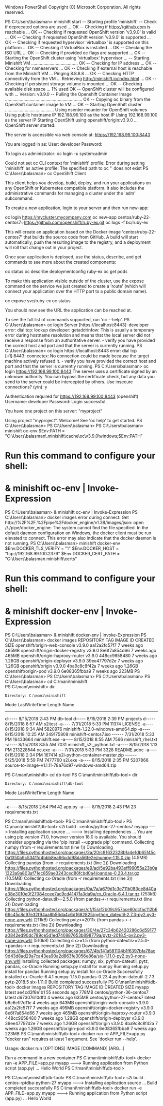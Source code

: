 Windows PowerShell
Copyright (C) Microsoft Corporation. All rights reserved.

PS C:\Users\balasman> minishift start
-- Starting profile 'minishift'
-- Check if deprecated options are used ... OK
-- Checking if https://github.com is reachable ... OK
-- Checking if requested OpenShift version 'v3.9.0' is valid ... OK
-- Checking if requested OpenShift version 'v3.9.0' is supported ... OK
-- Checking if requested hypervisor 'virtualbox' is supported on this platform ... OK
-- Checking if VirtualBox is installed ... OK
-- Checking the ISO URL ... OK
-- Checking if provided oc flags are supported ... OK
-- Starting the OpenShift cluster using 'virtualbox' hypervisor ...
-- Starting Minishift VM ...................................... OK
-- Checking for IP address ... OK
-- Checking for nameservers ... OK
-- Checking if external host is reachable from the Minishift VM ...
   Pinging 8.8.8.8 ... OK
-- Checking HTTP connectivity from the VM ...
   Retrieving http://minishift.io/index.html ... OK
-- Checking if persistent storage volume is mounted ... OK
-- Checking available disk space ... 1% used OK
-- OpenShift cluster will be configured with ...
   Version: v3.9.0
-- Pulling the Openshift Container Image ............................................................... OK
-- Copying oc binary from the OpenShift container image to VM ... OK
-- Starting OpenShift cluster ........................................
Using nsenter mounter for OpenShift volumes
Using public hostname IP 192.168.99.100 as the host IP
Using 192.168.99.100 as the server IP
Starting OpenShift using openshift/origin:v3.9.0 ...
OpenShift server started.

The server is accessible via web console at:
    https://192.168.99.100:8443

You are logged in as:
    User:     developer
    Password: <any value>

To login as administrator:
    oc login -u system:admin


Could not set oc CLI context for 'minishift' profile: Error during setting 'minishift' as active profile: The specified path to oc '' does not exist
PS C:\Users\balasman> oc
OpenShift Client

This client helps you develop, build, deploy, and run your applications on any OpenShift or Kubernetes compatible
platform. It also includes the administrative commands for managing a cluster under the 'adm' subcommand.

To create a new application, login to your server and then run new-app:

  oc login https://mycluster.mycompany.com
  oc new-app centos/ruby-22-centos7~https://github.com/openshift/ruby-ex.git
  oc logs -f bc/ruby-ex

This will create an application based on the Docker image 'centos/ruby-22-centos7' that builds the source code from
GitHub. A build will start automatically, push the resulting image to the registry, and a deployment will roll that
change out in your project.

Once your application is deployed, use the status, describe, and get commands to see more about the created components: 

  oc status
  oc describe deploymentconfig ruby-ex
  oc get pods

To make this application visible outside of the cluster, use the expose command on the service we just created to create
a 'route' (which will connect your application over the HTTP port to a public domain name).

  oc expose svc/ruby-ex
  oc status

You should now see the URL the application can be reached at.

To see the full list of commands supported, run 'oc --help'.
PS C:\Users\balasman> oc login
Server [https://localhost:8443]: developer
error: dial tcp: lookup developer: getaddrinfow: This is usually a temporary error during hostname resolution and means that the local server did not receive a response from an authoritative server. - verify you have provided the correct host and port and that the server is currently running.
PS C:\Users\balasman> oc login https://localhost:8443
error: dial tcp [::1]:8443: connectex: No connection could be made because the target machine actively refused it. - verify you have provided the correct host and port and that the server is currently running.
PS C:\Users\balasman> oc login https://192.168.99.100:8443
The server uses a certificate signed by an unknown authority.
You can bypass the certificate check, but any data you send to the server could be intercepted by others.
Use insecure connections? (y/n): y

Authentication required for https://192.168.99.100:8443 (openshift)
Username: developer
Password:
Login successful.

You have one project on this server: "myproject"

Using project "myproject".
Welcome! See 'oc help' to get started.
PS C:\Users\balasman>
PS C:\Users\balasman>
PS C:\Users\balasman> minishift oc-env
$Env:PATH = "C:\Users\balasman\.minishift\cache\oc\v3.9.0\windows;$Env:PATH"
# Run this command to configure your shell:
# & minishift oc-env | Invoke-Expression
PS C:\Users\balasman> & minishift oc-env | Invoke-Expression
PS C:\Users\balasman> docker images
error during connect: Get http://%2F%2F.%2Fpipe%2Fdocker_engine/v1.38/images/json: open //./pipe/docker_engine: The system cannot find the file specified. In the default daemon configuration on Windows, the docker client must be run elevated to connect. This error may also indicate that the docker daemon is not running.
PS C:\Users\balasman> minishift docker-env
$Env:DOCKER_TLS_VERIFY = "1"
$Env:DOCKER_HOST = "tcp://192.168.99.100:2376"
$Env:DOCKER_CERT_PATH = "C:\Users\balasman\.minishift\certs"
# Run this command to configure your shell:
# & minishift docker-env | Invoke-Expression
PS C:\Users\balasman> & minishift docker-env | Invoke-Expression
PS C:\Users\balasman> docker images
REPOSITORY                         TAG                 IMAGE ID            CREATED             SIZE
openshift/origin-web-console       v3.9.0              aa12a2fc57f7        7 weeks ago         495MB
openshift/origin-docker-registry   v3.9.0              8e6f7a854d66        7 weeks ago         465MB
openshift/origin-haproxy-router    v3.9.0              448cc9658480        7 weeks ago         1.28GB
openshift/origin-deployer          v3.9.0              39ee47797d2e        7 weeks ago         1.26GB
openshift/origin                   v3.9.0              4ba9c8c8f42a        7 weeks ago         1.26GB
openshift/origin-pod               v3.9.0              6e08365fbba9        7 weeks ago         223MB
PS C:\Users\balasman>
PS C:\Users\balasman>
PS C:\Users\balasman>
PS C:\Users\balasman> cd C:\mani\minishift\
PS C:\mani\minishift> dir


    Directory: C:\mani\minishift


Mode                LastWriteTime         Length Name
----                -------------         ------ ----
d-----        8/15/2018   2:43 PM                db-tool
d-----        8/15/2018   2:39 PM                projects
d-----        8/15/2018   8:57 AM                s2itest
-a----        7/31/2018   5:33 PM          11374 LICENSE
-a----        8/15/2018   9:34 AM        5820976 minishift-1.22.0-windows-amd64.zip
-a----        8/15/2018  10:25 AM      349175808 minishift-centos7.iso
------        7/31/2018   5:33 PM       16433664 minishift.exe
-a----        8/15/2018   8:55 AM           7566 minishift_rhel.txt
-a----        8/15/2018   8:55 AM           7031 minishift_s2i_python.txt
-a----        8/15/2018   1:13 PM      213228544 oc.exe
-a----        7/31/2018   5:33 PM           3328 README.adoc
-a----        8/15/2018   2:34 PM         167414 s2i-python-container-master.zip
------        5/25/2018   5:59 PM        7477760 s2i.exe
-a----        8/15/2018   2:35 PM        5207866 source-to-image-v1.1.11-78a76d97-windows-amd64.zip


PS C:\mani\minishift> cd db-tool
PS C:\mani\minishift\db-tool> dir


    Directory: C:\mani\minishift\db-tool


Mode                LastWriteTime         Length Name
----                -------------         ------ ----
-a----        8/15/2018   2:54 PM             42 app.py
-a----        8/15/2018   2:43 PM             23 requirements.txt

PS C:\mani\minishift\db-tool>
PS C:\mani\minishift\db-tool>
PS C:\mani\minishift\db-tool> s2i build . centos/python-27-centos7 myapp
---> Installing application source ...
---> Installing dependencies ...
You are using pip version 7.1.0, however version 18.0 is available.
You should consider upgrading via the 'pip install --upgrade pip' command.
Collecting numpy (from -r requirements.txt (line 1))
Downloading https://files.pythonhosted.org/packages/3a/20/c81632328b1a4e1db65f45c0a1350a9c5341fd4bbb8ea66cdd98da56fe2e/numpy-1.15.0.zip (4.5MB)
Collecting pandas (from -r requirements.txt (line 2))
Downloading https://files.pythonhosted.org/packages/e9/ad/5e92ba493eff96055a23b0a1323a9a803af71ec859ae3243ced86fcbd0a4/pandas-0.23.4.tar.gz (10.5MB)
Collecting cx-Oracle (from -r requirements.txt (line 3))
Downloading https://files.pythonhosted.org/packages/0a/7a/a679d1c3e711b083ce8d40aa38e3010e0f27084ccee7ac9cd4147fa3da9a/cx_Oracle-6.4.1.tar.gz (253kB)
Collecting python-dateutil>=2.5.0 (from pandas->-r requirements.txt (line 2))
Downloading https://files.pythonhosted.org/packages/cf/f5/af2b09c957ace60dcfac112b669c45c8c97e32f94aa8b56da4c6d1682825/python_dateutil-2.7.3-py2.py3-none-any.whl (211kB)
Collecting pytz>=2011k (from pandas->-r requirements.txt (line 2))
Downloading https://files.pythonhosted.org/packages/30/4e/27c34b62430286c6d59177a0842ed90dc789ce5d1ed740887653b898779a/pytz-2018.5-py2.py3-none-any.whl (510kB)
Collecting six>=1.5 (from python-dateutil>=2.5.0->pandas->-r requirements.txt (line 2))
Downloading https://files.pythonhosted.org/packages/67/4b/141a581104b1f6397bfa78ac9d43d8ad29a7ca43ea90a2d863fe3056e86a/six-1.11.0-py2.py3-none-any.whl
Installing collected packages: numpy, six, python-dateutil, pytz, pandas, cx-Oracle
Running setup.py install for numpy
Running setup.py install for pandas
Running setup.py install for cx-Oracle
Successfully installed cx-Oracle-6.4.1 numpy-1.15.0 pandas-0.23.4 python-dateutil-2.7.3 pytz-2018.5 six-1.11.0
Build completed successfully
PS C:\mani\minishift\db-tool> docker images
REPOSITORY                         TAG                 IMAGE ID            CREATED             SIZE
myapp                              latest              ae4cd3f8e1b1        55 seconds ago      778MB
centos/python-36-centos7           latest              d67307610df0        4 weeks ago         635MB
centos/python-27-centos7           latest              b8c6eff7df1e        4 weeks ago         643MB
openshift/origin-web-console       v3.9.0              aa12a2fc57f7        7 weeks ago         495MB
openshift/origin-docker-registry   v3.9.0              8e6f7a854d66        7 weeks ago         465MB
openshift/origin-haproxy-router    v3.9.0              448cc9658480        7 weeks ago         1.28GB
openshift/origin-deployer          v3.9.0              39ee47797d2e        7 weeks ago         1.26GB
openshift/origin                   v3.9.0              4ba9c8c8f42a        7 weeks ago         1.26GB
openshift/origin-pod               v3.9.0              6e08365fbba9        7 weeks ago         223MB
PS C:\mani\minishift\db-tool> docker run -e APP_FILE=app.py
"docker run" requires at least 1 argument.
See 'docker run --help'.

Usage:  docker run [OPTIONS] IMAGE [COMMAND] [ARG...]

Run a command in a new container
PS C:\mani\minishift\db-tool> docker run -e APP_FILE=app.py myapp
---> Running application from Python script (app.py) ...
Hello World
PS C:\mani\minishift\db-tool>


PS C:\mani\minishift\db-tool>
PS C:\mani\minishift\db-tool> s2i build . centos-rptdba-python-27 myapp
---> Installing application source ...
Build completed successfully
PS C:\mani\minishift\db-tool> docker run -e APP_FILE=app.py myapp
---> Running application from Python script (app.py) ...
Hello World